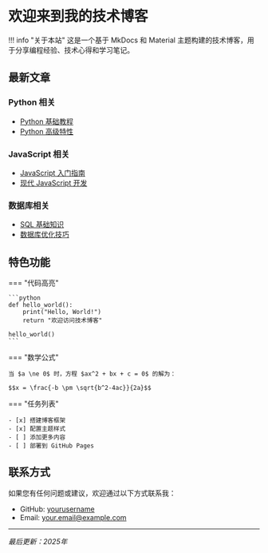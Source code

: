# 欢迎来到我的技术博客

!!! info "关于本站"
    这是一个基于 MkDocs 和 Material 主题构建的技术博客，用于分享编程经验、技术心得和学习笔记。

## 最新文章

### Python 相关
- [Python 基础教程](pages/python/index.md)
- [Python 高级特性](pages/python/advanced.md)

### JavaScript 相关
- [JavaScript 入门指南](pages/javascript/index.md)
- [现代 JavaScript 开发](pages/javascript/modern.md)

### 数据库相关
- [SQL 基础知识](pages/database/index.md)
- [数据库优化技巧](pages/database/optimization.md)

## 特色功能

=== "代码高亮"

    ```python
    def hello_world():
        print("Hello, World!")
        return "欢迎访问技术博客"
    
    hello_world()
    ```

=== "数学公式"

    当 $a \ne 0$ 时，方程 $ax^2 + bx + c = 0$ 的解为：

    $$x = \frac{-b \pm \sqrt{b^2-4ac}}{2a}$$

=== "任务列表"

    - [x] 搭建博客框架
    - [x] 配置主题样式
    - [ ] 添加更多内容
    - [ ] 部署到 GitHub Pages

## 联系方式

如果您有任何问题或建议，欢迎通过以下方式联系我：

- GitHub: [yourusername](https://github.com/yourusername)
- Email: your.email@example.com

---

*最后更新：2025年*